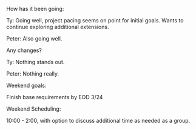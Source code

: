 How has it been going:

Ty: Going well, project pacing seems on point for initial goals. Wants to continue exploring additional extensions.

Peter: Also going well.

Any changes?

Ty: Nothing stands out.

Peter: Nothing really.

Weekend goals:

Finish base requirements by EOD 3/24

Weekend Scheduling:

10:00 - 2:00, with option to discuss additional time as needed as a group.
